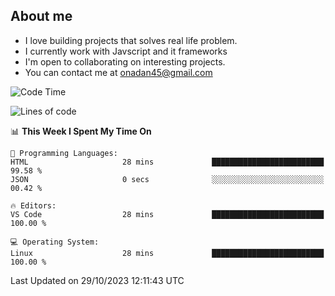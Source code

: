 ## About me
- I love building projects that solves real life problem.
- I currently work with Javscript and it frameworks
- I'm open to collaborating on interesting projects.
- You can contact me at [onadan45@gmail.com](mailto:onadan45@gmail.com)

<!--START_SECTION:waka-->
![Code Time](http://img.shields.io/badge/Code%20Time-1%2C123%20hrs%2048%20mins-blue)

![Lines of code](https://img.shields.io/badge/From%20Hello%20World%20I%27ve%20Written-1.3%20million%20lines%20of%20code-blue)

📊 **This Week I Spent My Time On** 

```text
💬 Programming Languages: 
HTML                     28 mins             █████████████████████████   99.58 % 
JSON                     0 secs              ░░░░░░░░░░░░░░░░░░░░░░░░░   00.42 % 

🔥 Editors: 
VS Code                  28 mins             █████████████████████████   100.00 % 

💻 Operating System: 
Linux                    28 mins             █████████████████████████   100.00 % 
```


 Last Updated on 29/10/2023 12:11:43 UTC
<!--END_SECTION:waka-->
